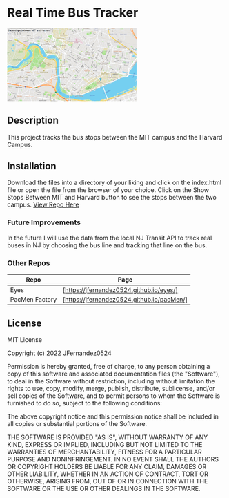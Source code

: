 # Real Time Bus Tracker

<img src="busTracker.png" width="300">

## Description

This project tracks the bus stops between the MIT campus and the Harvard Campus.

## Installation

Download the files into a directory of your liking and click on the index.html file or open the file from the browser of your choice. Click on the Show Stops Between MIT and Harvard button to see the stops between the two campus.
<a href="https://jfernandez0524.github.io/busTracker/">View Repo Here</a>

### Future Improvements

In the future I will use the data from the local NJ Transit API to track real buses in NJ by choosing the bus line and tracking that line on the bus.

### Other Repos

| Repo           | Page                                       |
| -------------- | ------------------------------------------ |
| Eyes           | [https://jfernandez0524.github.io/eyes/]   |
| PacMen Factory | [https://jfernandez0524.github.io/pacMen/] |

## License

MIT License

Copyright (c) 2022 JFernandez0524

Permission is hereby granted, free of charge, to any person obtaining a copy
of this software and associated documentation files (the "Software"), to deal
in the Software without restriction, including without limitation the rights
to use, copy, modify, merge, publish, distribute, sublicense, and/or sell
copies of the Software, and to permit persons to whom the Software is
furnished to do so, subject to the following conditions:

The above copyright notice and this permission notice shall be included in all
copies or substantial portions of the Software.

THE SOFTWARE IS PROVIDED "AS IS", WITHOUT WARRANTY OF ANY KIND, EXPRESS OR
IMPLIED, INCLUDING BUT NOT LIMITED TO THE WARRANTIES OF MERCHANTABILITY,
FITNESS FOR A PARTICULAR PURPOSE AND NONINFRINGEMENT. IN NO EVENT SHALL THE
AUTHORS OR COPYRIGHT HOLDERS BE LIABLE FOR ANY CLAIM, DAMAGES OR OTHER
LIABILITY, WHETHER IN AN ACTION OF CONTRACT, TORT OR OTHERWISE, ARISING FROM,
OUT OF OR IN CONNECTION WITH THE SOFTWARE OR THE USE OR OTHER DEALINGS IN THE
SOFTWARE.
